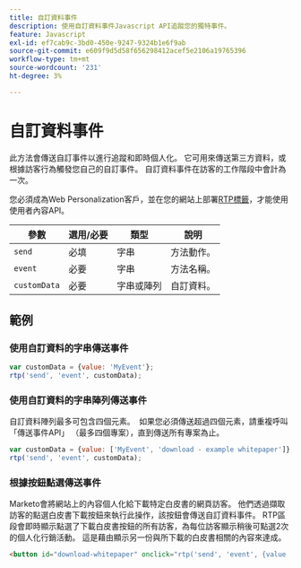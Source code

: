 ```yaml
---
title: 自訂資料事件
description: 使用自訂資料事件Javascript API追蹤您的獨特事件。
feature: Javascript
exl-id: ef7cab9c-3bd0-450e-9247-9324b1e6f9ab
source-git-commit: e609f9d5d58f656298412acef5e2106a19765396
workflow-type: tm+mt
source-wordcount: '231'
ht-degree: 3%

---
```


# 自訂資料事件

此方法會傳送自訂事件以進行追蹤和即時個人化。 它可用來傳送第三方資料，或根據訪客行為觸發您自己的自訂事件。 自訂資料事件在訪客的工作階段中會計為一次。

您必須成為Web Personalization客戶，並在您的網站上部署[RTP標籤](https://experienceleague.adobe.com/zh-hant/docs/marketo/using/product-docs/web-personalization/rtp-tag-implementation/deploy-the-rtp-javascript)，才能使用使用者內容API。

| 參數 | 選用/必要 | 類型 | 說明 |
|---|---|---|---|
| `send` | 必填 | 字串 | 方法動作。 |
| `event` | 必要 | 字串 | 方法名稱。 |
| `customData` | 必要 | 字串或陣列 | 自訂資料。 |

## 範例

### 使用自訂資料的字串傳送事件

```javascript
var customData = {value: 'MyEvent'};
rtp('send', 'event', customData);
```

### 使用自訂資料的字串陣列傳送事件

自訂資料陣列最多可包含四個元素。  如果您必須傳送超過四個元素，請重複呼叫「傳送事件API」 （最多四個專案），直到傳送所有專案為止。

```javascript
var customData = {value: ['MyEvent', 'download - example whitepaper']};
rtp('send', 'event', customData);
```

### 根據按鈕點選傳送事件

Marketo會將網站上的內容個人化給下載特定白皮書的網頁訪客。 他們透過擷取訪客的點選白皮書下載按鈕來執行此操作，該按鈕會傳送自訂資料事件。 RTP區段會即時顯示點選了下載白皮書按鈕的所有訪客，為每位訪客顯示稍後可點選2次的個人化行銷活動。 這是藉由顯示另一份與所下載的白皮書相關的內容來達成。

```html
<button id="download-whitepaper" onclick="rtp('send', 'event', {value :'download - example whitepaper'})">Download</button>
```

